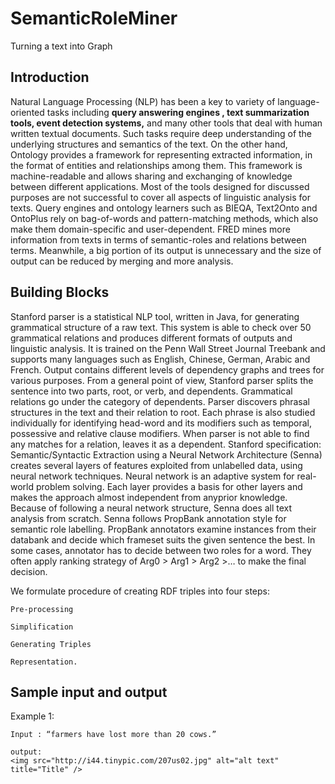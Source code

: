 SemanticRoleMiner
=================

Turning a text into Graph

Introduction
----

Natural Language Processing (NLP) has been a key to variety of language-oriented tasks including 
<strong>query answering engines , text summarization tools, event detection systems,</strong> and many other tools that deal with human written textual documents.
Such tasks require deep understanding of the underlying structures and semantics of the text. 
On the other hand, Ontology provides a framework for representing extracted information, 
in the format of entities and relationships among them. 
This framework is machine-readable and allows sharing and exchanging of knowledge between different applications.
Most of the tools designed for discussed purposes are not successful to cover all aspects of linguistic analysis for texts. Query engines and ontology learners such as BIEQA, Text2Onto and OntoPlus rely on bag-of-words and pattern-matching methods, which also make them domain-specific and user-dependent. FRED mines more information from texts in terms of semantic-roles and relations between terms.
Meanwhile, a big portion of its output is unnecessary and the size of output can be reduced by merging and more analysis.  


Building Blocks
---
Stanford parser is a statistical NLP tool, written in Java, for generating grammatical structure of a raw text. 
This system is able to check over 50 grammatical relations and produces different formats of outputs
and linguistic analysis. It is trained on the Penn Wall Street Journal Treebank and supports many languages such as 
English, Chinese, German, Arabic and French. Output contains different levels of dependency graphs and trees for 
various purposes.
From a general point of view, Stanford parser splits the sentence into two parts, root, or verb, and dependents. 
Grammatical relations go under the category of dependents. 
Parser discovers phrasal structures in the text and their relation to root. 
Each phrase is also studied individually for identifying head-word and its modifiers such as temporal, 
possessive and relative clause modifiers. When parser is not able to find any matches for a relation, leaves it as a dependent. 
Stanford specification:
Semantic/Syntactic Extraction using a Neural Network Architecture (Senna) 
creates several layers of features exploited from unlabelled data, using neural network techniques. 
Neural network is an adaptive system for real-world problem solving. Each layer provides a basis for other 
layers and makes the approach almost independent from anyprior knowledge. Because of following a neural network structure, 
Senna does all text analysis from scratch.
Senna follows PropBank annotation style for semantic role labelling. 
PropBank annotators examine instances from their databank and decide which frameset suits the given sentence the best. 
In some cases, annotator has to decide between two roles for a word.
They often apply ranking strategy of Arg0 > Arg1 > Arg2 >… to make the final decision.

We formulate procedure of creating RDF triples into four steps: 

	Pre-processing
	
	Simplification 
	
	Generating Triples 
	
	Representation.  

 
 
 Sample input and output
 ---
 Example 1:
 
 	Input : “farmers have lost more than 20 cows.”
 	
 	output: 
 	<img src="http://i44.tinypic.com/207us02.jpg" alt="alt text" title="Title" />
 
 
 
